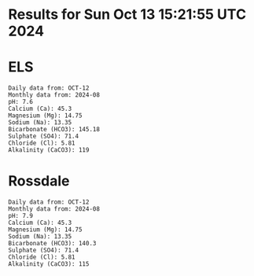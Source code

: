 # Results for Sun Oct 13 15:21:55 UTC 2024
# ELS
```
Daily data from: OCT-12
Monthly data from: 2024-08
pH: 7.6
Calcium (Ca): 45.3
Magnesium (Mg): 14.75
Sodium (Na): 13.35
Bicarbonate (HCO3): 145.18
Sulphate (SO4): 71.4
Chloride (Cl): 5.81
Alkalinity (CaCO3): 119
```
# Rossdale
```
Daily data from: OCT-12
Monthly data from: 2024-08
pH: 7.9
Calcium (Ca): 45.3
Magnesium (Mg): 14.75
Sodium (Na): 13.35
Bicarbonate (HCO3): 140.3
Sulphate (SO4): 71.4
Chloride (Cl): 5.81
Alkalinity (CaCO3): 115
```
